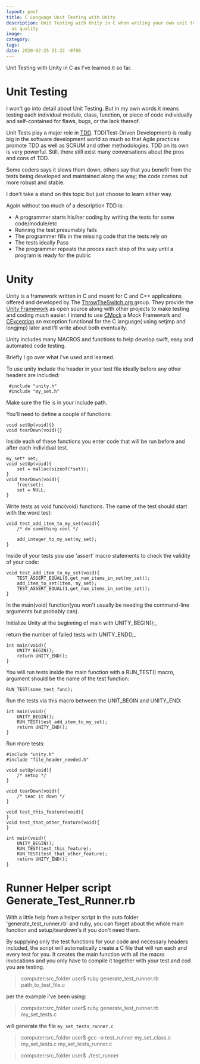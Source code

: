 ```yaml
---
layout: post
title: C Language Unit Testing with Unity
description: Unit Testing with Unity in C when writing your own unit tests aren't
  as quality
image: 
category: 
tags: 
date: 2020-02-25 21:22 -0700
---
```

Unit Testing with Unity in C as I've learned it so far.

# Unit Testing

I won't go into detail about Unit Testing. But in my own words it means testing each individual module, class, function, or piece of code individually and self-contained for flaws, bugs, or the lack thereof.

Unit Tests play a major role in [TDD](https://en.wikipedia.org/wiki/Test-driven_development). TDD(Test-Driven Development) is really big in the software development world so much so that Agile practices promote TDD as well as SCRUM and other methodologies.  TDD on its own is very powerful.  Still, there still exist many conversations about the pros and cons of TDD. 

 Some coders says it slows them down, others say that you benefit from the tests being developed and maintained along the way; the code comes out more robust and stable.  

I don't take a stand on this topic but just choose to learn either way.

Again without too much of a description TDD is:

* A programmer starts his/her coding by writing the tests for some code/module/etc
* Running the test presumably fails
* The programmer fills in the missing code that the tests rely on
* The tests ideally Pass
* The programmer repeats the proces each step of the way until a program is ready for the public

# Unity
Unity is a framework written in C and meant for C and C++ applications offered and developed by The [ThrowTheSwitch.org ](http://www.throwtheswitch.org) group.  They provide the [Unity Framework](http://www.throwtheswitch.org/unity) as open source along with other projects to make testing and coding much easier.  I intend to use [CMock](http://www.throwtheswitch.org/cmock) a Mock Framework and [CException](http://www.throwtheswitch.org/cexception) an exception functional for the C language( using setjmp and longjmp) later and I'll write about both eventually.

Unity includes many MACROS and functions to help develop swift, easy and automated code testing.

Briefly I go over what i've used and learned.

To use unity include the header in your test file ideally before any other headers are included:

```
 #include "unity.h"
 #include "my_set.h"
 ```

Make sure the file is in your include path.

You'll need to define a couple of functions:

```
void setUp(void){}
void tearDown(void){}
```

Inside each of these functions you enter code that will be run before and after each individual test.

```
my_set* set;_
void setUp(void){
	set = malloc(sizeof(*set));
}
void tearDown(void){
	free(set);
	set = NULL;
}
```

Write tests as void func(void) functions.  The name of the test should start with the word test:

``` 
void test_add_item_to_my_set(void){
	/* do something cool */

	add_integer_to_my_set(my_set);
}
```
Inside of your tests you use 'assert' macro statements to check the validity of your code:

```
void test_add_item_to_my_set(void){
	TEST_ASSERT_EQUAL(0,get_num_items_in_set(my_set));
	add_item_to_set(item, my_set);
	TEST_ASSERT_EQUAL(1,get_num_items_in_set(my_set));
}
```

In the main(void) function(you won't usually be needing the command-line arguments but probably can).

Initialize Unity at the beginning of main with UNITY_BEGIN();_

return the number of failed tests with UNITY_END();_

```
int main(void){
	UNITY_BEGIN();
	return UNITY_END();
}
```

You will run tests inside the main function with a RUN_TEST() macro, argument should be the name of the test function:

```
RUN_TEST(some_test_func);
```

Run the tests via this macro between the UNIT_BEGIN and UNITY_END:
```
int main(void){
	UNITY_BEGIN();
	RUN_TEST(test_add_item_to_my_set);
	return UNITY_END();
}
```

Run more tests:

```
#include "unity.h"
#include "file_header_needed.h"

void setUp(void){
	/* setup */
}

void tearDown(void){
	/* tear it down */
}

void test_this_feature(void){
}
void test_that_other_feature(void){
}

int main(void){
	UNITY_BEGIN();
	RUN_TEST(test_this_feature);
	RUN_TEST(test_that_other_feature);
	return UNITY_END();
}

```
# Runner Helper script Generate_Test_Runner.rb
With a little help from a helper script in the auto folder 'generate_test_runner.rb' and ruby, you can forget about the whole main function and setup/teardown's if you don't need them.

By supplying only the test functions for your code and necessary headers included, the script will automatically create a C file that will run each and every test for you. It creates the main function with all the macro invocations and you only have to compile it together with your test and cod you are testing.

> computer:src_folder user$ ruby generate_test_runner.rb path_to_test_file.c

per the example i've been using:

> computer:src_folder user$ ruby generate_test_runner.rb my_set_tests.c

will generate the file ```my_set_tests_runner.c ```

> computer:src_folder user$ gcc -o test_runner my_set_class.c my_set_tests.c my_set_tests_runner.c

> computer:src_folder user$ ./test_runner